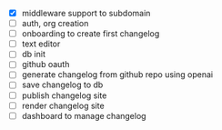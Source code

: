- [x] middleware support to subdomain
- [ ] auth, org creation
- [ ] onboarding to create first changelog
- [ ] text editor
- [ ] db init
- [ ] github oauth
- [ ] generate changelog from github repo using openai
- [ ] save changelog to db
- [ ] publish changelog site
- [ ] render changelog site
- [ ] dashboard to manage changelog

